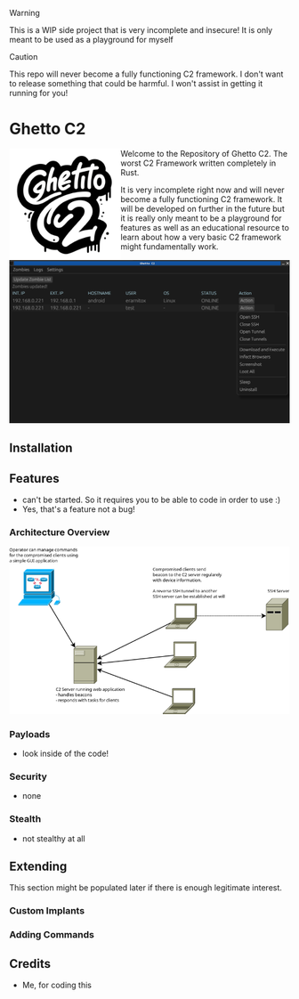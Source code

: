 > [!WARNING]
> This is a WIP side project that is very incomplete and insecure! It is only meant to be used as a playground for myself

> [!CAUTION]
> This repo will never become a fully functioning C2 framework. I don't want to release something that could be harmful. I won't assist in getting it running for you!

# Ghetto C2

<img src="./res/logo.png" height="200px" width="auto" align="left" />

Welcome to the Repository of Ghetto C2.
The worst C2 Framework written completely in Rust.

It is very incomplete right now and will never become a fully functioning C2 framework.
It will be developed on further in the future but it is really only meant to be a playground for features as well as an educational resource
to learn about how a very basic C2 framework might fundamentally work.

![Screenshot](./res/screenshot.png)

## Installation

## Features
- can't be started. So it requires you to be able to code in order to use :)
- Yes, that's a feature not a bug!

### Architecture Overview

![Screenshot](./res/arch.png)

### Payloads
- look inside of the code!

### Security
- none

### Stealth
- not stealthy at all

## Extending
This section might be populated later if there is enough legitimate interest.

### Custom Implants
### Adding Commands

## Credits
- Me, for coding this
